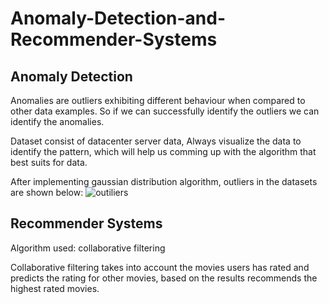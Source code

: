 # Anomaly-Detection-and-Recommender-Systems

## Anomaly Detection

Anomalies are outliers exhibiting different behaviour when compared to other data examples. So if we can successfully identify the outliers we can identify the anomalies.

Dataset consist of datacenter server data, Always visualize the data to identify the pattern, which will help us comming up with the algorithm that best suits for data.

After implementing gaussian distribution algorithm, outliers in the datasets are shown below:
![outiliers](https://user-images.githubusercontent.com/21318180/30787697-ab09df66-a143-11e7-84e3-be53abc7ba6e.PNG)


## Recommender Systems

Algorithm used: collaborative filtering

Collaborative filtering takes into account the movies users has rated and predicts the rating for other movies, based on the results recommends the highest rated movies.
